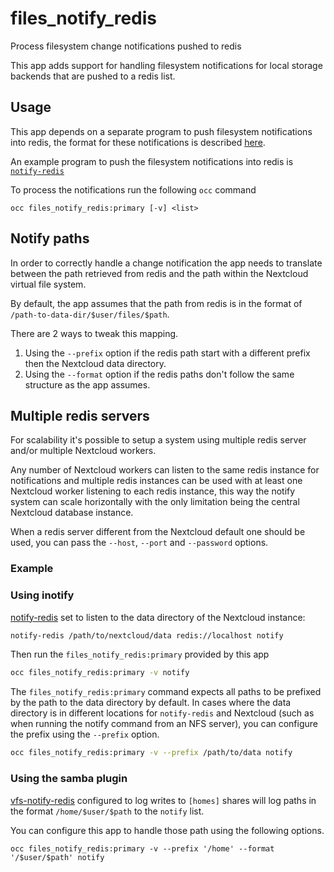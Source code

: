 # files_notify_redis

Process filesystem change notifications pushed to redis

This app adds support for handling filesystem notifications for local storage backends that are pushed to a redis list.

## Usage

This app depends on a separate program to push filesystem notifications into redis, the format for these notifications is described [here](https://github.com/icewind1991/nc-fs-events/).

An example program to push the filesystem notifications into redis is [`notify-redis`](https://github.com/icewind1991/notify-redis)

To process the notifications run the following `occ` command

```
occ files_notify_redis:primary [-v] <list>
```

## Notify paths

In order to correctly handle a change notification the app needs to translate between the path retrieved from redis and the path within the Nextcloud virtual file system.

By default, the app assumes that the path from redis is in the format of `/path-to-data-dir/$user/files/$path`.

There are 2 ways to tweak this mapping.

1. Using the `--prefix` option if the redis path start with a different prefix then the Nextcloud data directory.
2. Using the `--format` option if the redis paths don't follow the same structure as the app assumes.

## Multiple redis servers

For scalability it's possible to setup a system using multiple redis server and/or multiple Nextcloud workers.

Any number of Nextcloud workers can listen to the same redis instance for notifications and multiple redis instances can be used
with at least one Nextcloud worker listening to each redis instance, this way the notify system can scale horizontally with the
only limitation being the central Nextcloud database instance. 

When a redis server different from the Nextcloud default one should be used, you can pass the `--host`, `--port` and `--password`
options.

### Example

### Using inotify

[notify-redis](https://github.com/icewind1991/notify-redis) set to listen to the data directory of the Nextcloud instance:

```bash
notify-redis /path/to/nextcloud/data redis://localhost notify
```

Then run the `files_notify_redis:primary` provided by this app

```bash
occ files_notify_redis:primary -v notify
```

The `files_notify_redis:primary` command expects all paths to be prefixed by the path to the data directory by default.
In cases where the data directory is in different locations for `notify-redis` and Nextcloud (such as when running the notify command from an NFS server), you can configure the prefix using the `--prefix` option.

```bash
occ files_notify_redis:primary -v --prefix /path/to/data notify
```

### Using the samba plugin

[vfs-notify-redis](https://github.com/icewind1991/samba_vfs_notify_redis) configured to log writes to `[homes]` shares will log paths in the format `/home/$user/$path` to the `notify` list.

You can configure this app to handle those path using the following options.

```
occ files_notify_redis:primary -v --prefix '/home' --format '/$user/$path' notify
```
